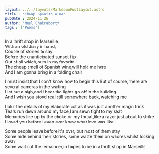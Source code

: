 ```yaml
---
layout: ../../layouts/MarkdownPostLayout.astro
title : 'Cheap Spanish Wine'
pubDate : 2024-11-26
author: 'Neel Chakraborty'
tags : ["Poems"]
---
```


In a thrift shop in Marseille,\
With an old diary in hand,\
Couple of stories to say\
Before the unanticipated sunset flip\
Out of all which,ours in my favorite\
The cheap smell of Spanish wine,will hold me here\
And I am gonna bring in a folding chair

I must insist,that I don't know how to begin this
But of course, there are several cameras in the waiting\
I let out a sigh,and I hear the lights go off in the building\
And I wish you stood real still somewhere back, watching me

I blur the details of my elaborate act,as if was just another magic trick\
Tears run down around my face,I am sewn tight to my seat\
Memories line up by the choke on my throat,like a razor just about to strike\
I loved you before I even ever knew what love was like

Some people leave before it's over, but most of them stay\
Some hide behind their stories, some waste them on whores whilst looking away\
Some wait out the remainder,in hopes to be in a thrift shop in Marseille